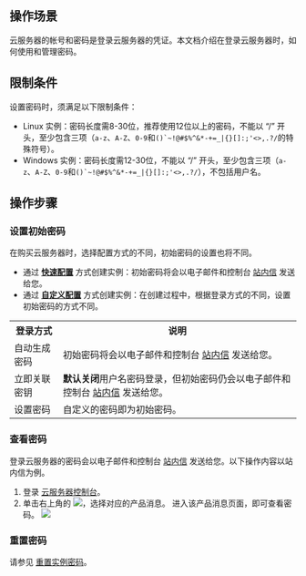 ## 操作场景
云服务器的帐号和密码是登录云服务器的凭证。本文档介绍在登录云服务器时，如何使用和管理密码。

## 限制条件

设置密码时，须满足以下限制条件：
- Linux 实例：密码长度需8-30位，推荐使用12位以上的密码，不能以 “/” 开头，至少包含三项（`a-z`、`A-Z`、`0-9`和```()`~!@#$%^&*-+=_|{}[]:;'<>,.?/```的特殊符号）。
- Windows 实例：密码长度需12-30位，不能以 “/” 开头，至少包含三项（`a-z`、`A-Z`、`0-9`和```()`~!@#$%^&*-+=_|{}[]:;'<>,.?/```），不包括用户名。

## 操作步骤

### 设置初始密码
在购买云服务器时，选择配置方式的不同，初始密码的设置也将不同。
 - 通过 [**快速配置**](https://buy.cloud.tencent.com/cvm?tab=lite) 方式创建实例：初始密码将会以电子邮件和控制台 [站内信](https://console.cloud.tencent.com/message) 发送给您。
 - 通过 [**自定义配置**](https://buy.cloud.tencent.com/cvm?tab=custom) 方式创建实例：在创建过程中，根据登录方式的不同，设置初始密码的方式不同。
<table>
	<tr><th>登录方式</th><th>说明</th></tr>
	<tr><td>自动生成密码</td><td>初始密码将会以电子邮件和控制台 <a href="https://console.cloud.tencent.com/message">站内信</a> 发送给您。</td></tr>
	<tr><td>立即关联密钥</td><td><b>默认关闭</b>用户名密码登录，但初始密码仍会以电子邮件和控制台 <a href="https://console.cloud.tencent.com/message">站内信</a> 发送给您。</td></tr>
	<tr><td>设置密码</td><td>自定义的密码即为初始密码。</td></tr>
</table>


### 查看密码

登录云服务器的密码会以电子邮件和控制台 [站内信](https://console.cloud.tencent.com/message) 发送给您。以下操作内容以站内信为例。
1. 登录 [云服务器控制台](https://console.cloud.tencent.com/cvm/)。
2. 单击右上角的 <img src="https://main.qcloudimg.com/raw/f5d915ab4297418f3eae30fd28f41122.png" style="margin: 0;"></img>，选择对应的产品消息。
进入该产品消息页面，即可查看密码。
![](https://main.qcloudimg.com/raw/648d5ea37b192bc1eb384878a79c2453.png)

### 重置密码

请参见 [重置实例密码](https://cloud.tencent.com/document/product/213/16566)。
